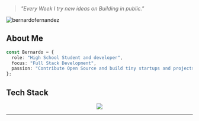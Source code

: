 > *"Every Week I try new ideas on Building in public."*

<p align="left"> <img src="https://komarev.com/ghpvc/?username=bernardofernandezz" alt="bernardofernandez" /> </p>

## About Me
```typescript
const Bernardo = {
  role: "High School Student and developer",
  focus: "Full Stack Development",
  passion: "Contribute Open Source and build tiny startups and projects"
};
```

## Tech Stack
<p align="center">
<img src="https://skillicons.dev/icons?i=html,css,js,ts,go,react,git,nodejs,postgres,linux,ubuntu,postman,py,tailwind,vscode,vercel,supabase,firebase,sass,prisma,powershell,bash,mysql,express,npm,yarn,k8s,grafana,docker,terraform,googlecloud"/>
</p>

---
